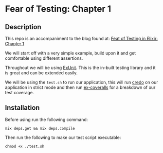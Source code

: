 # Fear of Testing: Chapter 1

## Description

This repo is an accompaniment to the blog found at: [Feat of Testing in Elixir: Chapter 1]()

We will start off with a very simple example, build upon it and get comfortable
using different assertions.

Throughout we will be using [ExUnit](https://hexdocs.pm/ex_unit/ExUnit.html).
This is the in-built testing library and it is great and can be extended easily.

We will be using the `test.sh` to run our application, this will run [credo](https://github.com/rrrene/credo)
on our application in strict mode and then run [ex-coveralls](https://github.com/parroty/excoveralls) for a 
breakdown of our test coverage.

## Installation

Before using run the following command:

`mix deps.get && mix deps.compile`

Then run the following to make our test script executable:

`chmod +x ./test.sh`
